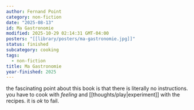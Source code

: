 ```yaml
---
author: Fernand Point
category: non-fiction
date: "2025-08-13"
id: Ma Gastronomie
modified: 2025-10-29 02:14:31 GMT-04:00
posters: "[[library/posters/ma-gastronomie.jpg]]"
status: finished
subcategory: cooking
tags:
  - non-fiction
title: Ma Gastronomie
year-finished: 2025
---
```


the fascinating point about this book is that there is literally no instructions. you have to cook with _feeling_ and [[thoughts/play|experiment]] with the recipes. it is _ok_ to fail.
